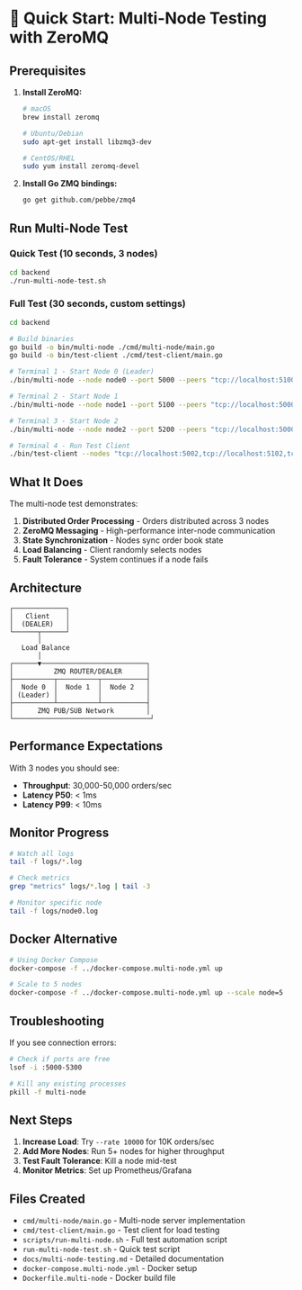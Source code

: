 # 🚀 Quick Start: Multi-Node Testing with ZeroMQ

## Prerequisites

1. **Install ZeroMQ:**
   ```bash
   # macOS
   brew install zeromq
   
   # Ubuntu/Debian
   sudo apt-get install libzmq3-dev
   
   # CentOS/RHEL
   sudo yum install zeromq-devel
   ```

2. **Install Go ZMQ bindings:**
   ```bash
   go get github.com/pebbe/zmq4
   ```

## Run Multi-Node Test

### Quick Test (10 seconds, 3 nodes)
```bash
cd backend
./run-multi-node-test.sh
```

### Full Test (30 seconds, custom settings)
```bash
cd backend

# Build binaries
go build -o bin/multi-node ./cmd/multi-node/main.go
go build -o bin/test-client ./cmd/test-client/main.go

# Terminal 1 - Start Node 0 (Leader)
./bin/multi-node --node node0 --port 5000 --peers "tcp://localhost:5100,tcp://localhost:5200" --leader

# Terminal 2 - Start Node 1
./bin/multi-node --node node1 --port 5100 --peers "tcp://localhost:5000,tcp://localhost:5200"

# Terminal 3 - Start Node 2
./bin/multi-node --node node2 --port 5200 --peers "tcp://localhost:5000,tcp://localhost:5100"

# Terminal 4 - Run Test Client
./bin/test-client --nodes "tcp://localhost:5002,tcp://localhost:5102,tcp://localhost:5202" --duration 30s --rate 5000
```

## What It Does

The multi-node test demonstrates:

1. **Distributed Order Processing** - Orders distributed across 3 nodes
2. **ZeroMQ Messaging** - High-performance inter-node communication
3. **State Synchronization** - Nodes sync order book state
4. **Load Balancing** - Client randomly selects nodes
5. **Fault Tolerance** - System continues if a node fails

## Architecture

```
┌─────────────┐
│   Client    │
│  (DEALER)   │
└──────┬──────┘
       │
   Load Balance
       │
┌──────▼──────────────────────────┐
│          ZMQ ROUTER/DEALER      │
├──────────┬──────────┬───────────┤
│  Node 0  │  Node 1  │  Node 2   │
│ (Leader) │          │           │
├──────────┴──────────┴───────────┤
│      ZMQ PUB/SUB Network        │
└──────────────────────────────────┘
```

## Performance Expectations

With 3 nodes you should see:
- **Throughput**: 30,000-50,000 orders/sec
- **Latency P50**: < 1ms
- **Latency P99**: < 10ms

## Monitor Progress

```bash
# Watch all logs
tail -f logs/*.log

# Check metrics
grep "metrics" logs/*.log | tail -3

# Monitor specific node
tail -f logs/node0.log
```

## Docker Alternative

```bash
# Using Docker Compose
docker-compose -f ../docker-compose.multi-node.yml up

# Scale to 5 nodes
docker-compose -f ../docker-compose.multi-node.yml up --scale node=5
```

## Troubleshooting

If you see connection errors:
```bash
# Check if ports are free
lsof -i :5000-5300

# Kill any existing processes
pkill -f multi-node
```

## Next Steps

1. **Increase Load**: Try `--rate 10000` for 10K orders/sec
2. **Add More Nodes**: Run 5+ nodes for higher throughput
3. **Test Fault Tolerance**: Kill a node mid-test
4. **Monitor Metrics**: Set up Prometheus/Grafana

## Files Created

- `cmd/multi-node/main.go` - Multi-node server implementation
- `cmd/test-client/main.go` - Test client for load testing
- `scripts/run-multi-node.sh` - Full test automation script
- `run-multi-node-test.sh` - Quick test script
- `docs/multi-node-testing.md` - Detailed documentation
- `docker-compose.multi-node.yml` - Docker setup
- `Dockerfile.multi-node` - Docker build file
